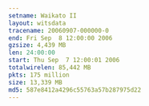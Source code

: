 ```yaml
---
setname: Waikato II
layout: witsdata
tracename: 20060907-000000-0
end: Fri Sep  8 12:00:00 2006
gzsize: 4,439 MB
len: 24:00:00
start: Thu Sep  7 12:00:01 2006
totalwirelen: 85,442 MB
pkts: 175 million
size: 13,339 MB
md5: 587e8412a4296c55763a57b287975d22
---
```

